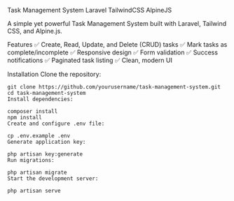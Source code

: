 Task Management System
Laravel
TailwindCSS
AlpineJS

A simple yet powerful Task Management System built with Laravel, Tailwind CSS, and Alpine.js.

Features
✅ Create, Read, Update, and Delete (CRUD) tasks
✅ Mark tasks as complete/incomplete
✅ Responsive design
✅ Form validation
✅ Success notifications
✅ Paginated task listing
✅ Clean, modern UI

Installation
Clone the repository:
```
git clone https://github.com/yourusername/task-management-system.git
cd task-management-system
Install dependencies:
```
```
composer install
npm install
Create and configure .env file:
```
```
cp .env.example .env
Generate application key:
```
```
php artisan key:generate
Run migrations:
```
```
php artisan migrate
Start the development server:
```
```
php artisan serve

